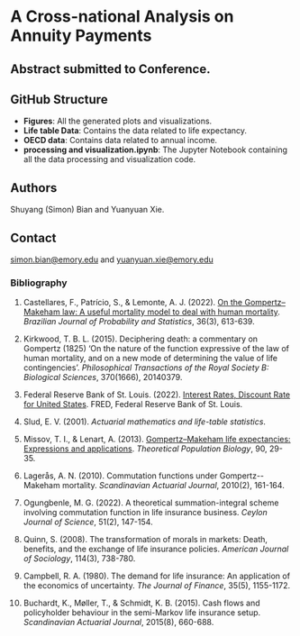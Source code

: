 # A Cross-national Analysis on Annuity Payments

## Abstract submitted to Conference.

## GitHub Structure
- **Figures**: All the generated plots and visualizations.
- **Life table Data**: Contains the data related to life expectancy.
- **OECD data**: Contains data related to annual income.
- **processing and visualization.ipynb**: The Jupyter Notebook containing all the data processing and visualization code.

## Authors
Shuyang (Simon) Bian and Yuanyuan Xie.


## Contact
simon.bian@emory.edu and yuanyuan.xie@emory.edu

### Bibliography

1. Castellares, F., Patrício, S., & Lemonte, A. J. (2022). [On the Gompertz–Makeham law: A useful mortality model to deal with human mortality](https://doi.org/10.1214/22-BJPS545). _Brazilian Journal of Probability and Statistics_, 36(3), 613-639.

2. Kirkwood, T. B. L. (2015). Deciphering death: a commentary on Gompertz (1825) ‘On the nature of the function expressive of the law of human mortality, and on a new mode of determining the value of life contingencies’. _Philosophical Transactions of the Royal Society B: Biological Sciences_, 370(1666), 20140379.

3. Federal Reserve Bank of St. Louis. (2022). [Interest Rates, Discount Rate for United States](https://fred.stlouisfed.org/series/INTDSRUSM193N). FRED, Federal Reserve Bank of St. Louis.

4. Slud, E. V. (2001). _Actuarial mathematics and life-table statistics_.

5. Missov, T. I., & Lenart, A. (2013). [Gompertz–Makeham life expectancies: Expressions and applications](https://www.sciencedirect.com/science/article/pii/S0040580913000932). _Theoretical Population Biology_, 90, 29-35.

6. Lagerås, A. N. (2010). Commutation functions under Gompertz--Makeham mortality. _Scandinavian Actuarial Journal_, 2010(2), 161-164.

7. Ogungbenle, M. G. (2022). A theoretical summation-integral scheme involving commutation function in life insurance business. _Ceylon Journal of Science_, 51(2), 147-154.

8. Quinn, S. (2008). The transformation of morals in markets: Death, benefits, and the exchange of life insurance policies. _American Journal of Sociology_, 114(3), 738-780.

9. Campbell, R. A. (1980). The demand for life insurance: An application of the economics of uncertainty. _The Journal of Finance_, 35(5), 1155-1172.

10. Buchardt, K., Møller, T., & Schmidt, K. B. (2015). Cash flows and policyholder behaviour in the semi-Markov life insurance setup. _Scandinavian Actuarial Journal_, 2015(8), 660-688.

